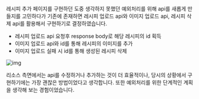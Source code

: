레시피 추가 페이지를 구현하던 도중 생각하지 못했던 예외처리를 위해 api를 새롭게 만들지를 고민하다가 기존에 존재하면 레시피 업로드 api와 이미지 업로드 api, 레시피 삭제 api를 활용해서 구현하기로 결정하였습니다.

- 레시피 업로드 api 요청후 response body로 해당 레시피의 id 획득
- 이미지 업로드 api와 id를 통해 레시피의 이미지를 추가
- 이미지 업로드 실패 시 id를 통해 생성된 레시피 삭제

![img](/images/cocktailPaint.png)

리소스 측면에서는 api를 수정하거나 추가하는 것이 더 효율적이나, 당시의 상황에서 구현하기에는 가장 괜찮은 방법이었다고 생각합니다.
또한 예외처리를 위한 단계적인 계획을 생각해 보는 경험이었습니다.
